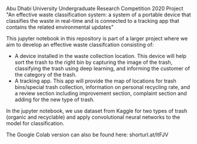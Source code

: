 Abu Dhabi University Undergraduate Research Competition 2020
Project "An effective waste classification system: a system of a portable device that classifies the waste in real-time and is connected to a tracking app that contains the related environmental updates"

This jupyter notebook in this repository is part of a larger project where we aim to develop an effective waste classifcation consisting of:
- A device installed in the waste collection location. This device will help sort the trash to the right bin by capturing the image of the trash, classifying the trash using deep learning, and informing the customer of the category of the trash. 
- A tracking app. This app will provide the map of locations for trash bins/special trash collection, information on personal recycling rate, and a review section including improvement section, complaint section and adding for the new type of trash.

In the jupyter notebook, we use dataset from Kaggle for two types of trash (organic and recyclable) and apply convolutional neural networks to the model for classification. 

The Google Colab version can also be found here: shorturl.at/ltFJV
